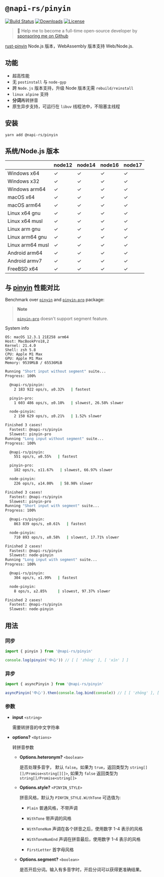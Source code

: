 # `@napi-rs/pinyin`

<p>
  <a href="https://https://github.com/Brooooooklyn/pinyin/actions"><img src="https://github.com/Brooooooklyn/pinyin/workflows/CI/badge.svg" alt="Build Status" /></a>
  <a href="https://npmcharts.com/compare/@napi-rs/pinyin?minimal=true"><img src="https://img.shields.io/npm/dm/@napi-rs/pinyin.svg?sanitize=true" alt="Downloads" /></a>
  <a href="https://github.com/Brooooooklyn/pinyin/blob/main/LICENSE"><img src="https://img.shields.io/npm/l/@napi-rs/pinyin.svg?sanitize=true" alt="License" /></a>
</p>

> 🚀 Help me to become a full-time open-source developer by [sponsoring me on Github](https://github.com/sponsors/Brooooooklyn)

[rust-pinyin](https://github.com/mozillazg/rust-pinyin) Node.js 版本，WebAssembly 版本支持 Web/Node.js.

## 功能

- 超高性能
- 无 `postinstall` 与 `node-gyp`
- 跨 `Node.js` 版本支持，升级 Node 版本无需 `rebuild/reinstall`
- `linux alpine` 支持
- **分词**再转拼音
- 原生异步支持，可运行在 `libuv` 线程池中，不阻塞主线程

## 安装

```
yarn add @napi-rs/pinyin
```

## 系统/Node.js 版本

|                  | node12 | node14 | node16 | node17 |
| ---------------- | ------ | ------ | ------ | ------ |
| Windows x64      | ✓      | ✓      | ✓      | ✓      |
| Windows x32      | ✓      | ✓      | ✓      | ✓      |
| Windows arm64    | ✓      | ✓      | ✓      | ✓      |
| macOS x64        | ✓      | ✓      | ✓      | ✓      |
| macOS arm64      | ✓      | ✓      | ✓      | ✓      |
| Linux x64 gnu    | ✓      | ✓      | ✓      | ✓      |
| Linux x64 musl   | ✓      | ✓      | ✓      | ✓      |
| Linux arm gnu    | ✓      | ✓      | ✓      | ✓      |
| Linux arm64 gnu  | ✓      | ✓      | ✓      | ✓      |
| Linux arm64 musl | ✓      | ✓      | ✓      | ✓      |
| Android arm64    | ✓      | ✓      | ✓      | ✓      |
| Android armv7    | ✓      | ✓      | ✓      | ✓      |
| FreeBSD x64      | ✓      | ✓      | ✓      | ✓      |

## 与 [pinyin](https://github.com/hotoo/pinyin) 性能对比

Benchmark over [`pinyin`](https://github.com/hotoo/pinyin) and [`pinyin-pro`](https://github.com/zh-lx/pinyin-pro) package:

> **Note**
>
> [`pinyin-pro`](https://github.com/zh-lx/pinyin-pro) doesn't support segment feature.

System info

```
OS: macOS 12.3.1 21E258 arm64
Host: MacBookPro18,2
Kernel: 21.4.0
Shell: zsh 5.8
CPU: Apple M1 Max
GPU: Apple M1 Max
Memory: 9539MiB / 65536MiB
```

```bash
Running "Short input without segment" suite...
Progress: 100%

  @napi-rs/pinyin:
    2 183 922 ops/s, ±0.32%   | fastest

  pinyin-pro:
    1 603 486 ops/s, ±0.10%   | slowest, 26.58% slower

  node-pinyin:
    2 150 629 ops/s, ±0.21%   | 1.52% slower

Finished 3 cases!
  Fastest: @napi-rs/pinyin
  Slowest: pinyin-pro
Running "Long input without segment" suite...
Progress: 100%

  @napi-rs/pinyin:
    551 ops/s, ±0.55%   | fastest

  pinyin-pro:
    182 ops/s, ±11.67%   | slowest, 66.97% slower

  node-pinyin:
    226 ops/s, ±14.00%   | 58.98% slower

Finished 3 cases!
  Fastest: @napi-rs/pinyin
  Slowest: pinyin-pro
Running "Short input with segment" suite...
Progress: 100%

  @napi-rs/pinyin:
    863 839 ops/s, ±0.61%   | fastest

  node-pinyin:
    710 893 ops/s, ±0.58%   | slowest, 17.71% slower

Finished 2 cases!
  Fastest: @napi-rs/pinyin
  Slowest: node-pinyin
Running "Long input with segment" suite...
Progress: 100%

  @napi-rs/pinyin:
    304 ops/s, ±1.99%   | fastest

  node-pinyin:
    8 ops/s, ±2.85%     | slowest, 97.37% slower

Finished 2 cases!
  Fastest: @napi-rs/pinyin
  Slowest: node-pinyin
```

## 用法

### 同步

```ts
import { pinyin } from '@napi-rs/pinyin'

console.log(pinyin('中心')) // [ [ 'zhōng' ], [ 'xīn' ] ]
```

### 异步

```ts
import { asyncPinyin } from '@napi-rs/pinyin'

asyncPinyin('中心').then(console.log.bind(console)) // [ [ 'zhōng' ], [ 'xīn' ] ]
```

### 参数

- **input** `<string>`

  需要转拼音的中文字符串

- **options?** `<Options>`

  转拼音参数
  - **Options.heteronym?** `<boolean>`

    是否处理多音字， 默认 `false`。如果为 `true`，返回类型为 `string[][]/Promise<string[][]>`, 如果为 `false` 返回类型为 `string[]/Promise<string[]>`

  - **Options.style?** `<PINYIN_STYLE>`

    拼音风格，默认为 `PINYIN_STYLE.WithTone`
    可选值为:
    - `Plain` 普通风格，不带声调

    - `WithTone` 带声调的风格

    - `WithToneNum` 声调在各个拼音之后，使用数字 1-4 表示的风格

    - `WithToneNumEnd` 声调在拼音最后，使用数字 1-4 表示的风格

    - `FirstLetter` 首字母风格

  - **Options.segment?** `<boolean>`

    是否开启分词。输入有多音字时，开启分词可以获得更准确结果。
